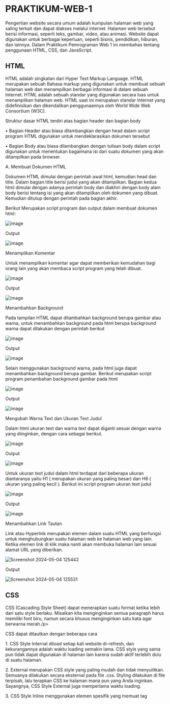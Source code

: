 # PRAKTIKUM-WEB-1
Pengertian website secara umum adalah kumpulan halaman web yang saling terkait dan dapat diakses melalui internet. Halaman web tersebut berisi informasi, seperti teks, gambar, video, atau animasi. Website dapat digunakan untuk berbagai keperluan, seperti bisnis, pendidikan, hiburan, dan lainnya. Dalam Praktikum Pemrograman Web 1 ini membahas tentang penggunaan HTML, CSS, dan JavaScript.
## HTML
HTML adalah singkatan dari Hyper Text Markup Language. 
HTML merupakan sebuah Bahasa markup yang digunakan untuk membuat sebuah halaman web dan menampilkan berbagai informasi di dalam sebuah Internet. HTML adalah sebuah standar yang digunakan secara luas untuk menampilkan halaman web. HTML saat ini merupakan standar Internet yang didefinisikan dan dikendalikan penggunaannya oleh World Wide Web Consortium (W3C).

<p>Struktur dasar HTML terdiri atas bagian header dan bagian body</p>
<p>•	Bagian Header atau biasa dilambangkan dengan head dalam script program HTML digunakan untuk mendeklarasikan dokumen tersebut</p>
<p>• Bagian Body atau biasa dilambangkan dengan tulisan body dalam script digunakan untuk menentukan bagaimana isi dari suatu dokumen yang akan ditampilkan pada browser.</p>
<p>A. Membuat Dokumen HTML</p>
<p>Dokumen HTML dimulai dengan perintah awal html, kemudian head dan title. Dalam bagian title berisi judul yang akan ditampilkan. Bagian kedua html dimulai dengan adanya perintah body dan diakhiri dengan body alam body berisi tentang isi yang akan ditampilkan oleh dokumen yang dibuat. Kemudian ditutup dengan perintah  pada bagian akhir.

Berikut Merupakan script program dan output dalam membuat dokumen html:</p>
![image](https://github.com/yunisetianingsih/PRAKTIKUM-WEB-1/assets/168643303/633949f3-6e53-4e4a-a602-b62575756f70)

Output

![image](https://github.com/yunisetianingsih/PRAKTIKUM-WEB-1/assets/168643303/254ef3ed-83ad-434b-9133-399f44c76dfc)


<p>Menampilkan Komentar</p>
<p>Untuk menampilkan komentar agar dapat memberikan kemudahan bagi orang lain yang akan membaca script program yang telah dibuat.</p>

![image](https://github.com/yunisetianingsih/PRAKTIKUM-WEB-1/assets/168643303/f6f5a7ab-2570-4478-9d75-cd598dcc3bfd)

Output

![image](https://github.com/yunisetianingsih/PRAKTIKUM-WEB-1/assets/168643303/d4f9c5db-12c6-4da2-b90c-f6042e025949)



<p>Menambahkan Background</p>
<p>Pada tampilan HTML dapat ditambahkan background berupa gambar atau warna, untuk menambahkan background pada html berupa background warna dapat dilakukan dengan perintah berikut</p>

![image](https://github.com/yunisetianingsih/PRAKTIKUM-WEB-1/assets/168643303/b71c0bff-73b3-4e99-ad0c-474615085f09)

Output

![image](https://github.com/yunisetianingsih/PRAKTIKUM-WEB-1/assets/168643303/614dabd0-e449-4973-aef3-7f251c2decab)

<p>Selain menggunakan background warna, pada html juga dapat menambahkan background berupa gambar. Berikut merupakan script program penambahan background gambar pada html</p>

![image](https://github.com/yunisetianingsih/PRAKTIKUM-WEB-1/assets/168643303/afbd4691-3a97-403b-8afb-e9cb4ef6e551)

Output

![image](https://github.com/yunisetianingsih/PRAKTIKUM-WEB-1/assets/168643303/3ad5c42c-0798-4217-8aca-a57b24af50e6)

<p>Mengubah Warna Text dan Ukuran Text Judul</p>
<p>Dalam html ukuran text dan warna text dapat diganti sesuai dengan warna yang diinginkan, dengan cara sebagai berikut.</p>

![image](https://github.com/yunisetianingsih/PRAKTIKUM-WEB-1/assets/168643303/baa78ee9-0f3a-4bc0-99c9-d32881b8e30c)

Output

![image](https://github.com/yunisetianingsih/PRAKTIKUM-WEB-1/assets/168643303/b13b47f1-8624-4a52-90e2-49a0792d7c32)

<p>Untuk ukuran text judul dalam html terdapat dari beberapa ukuran diantaranya yaitu H1 ( merupakan ukuran yang paling besar) dan H6 ( ukuran yang paling kecil ). Berikut ini script program ukuran text judul</p>

![image](https://github.com/yunisetianingsih/PRAKTIKUM-WEB-1/assets/168643303/8d26ff97-9445-4bcc-b983-f5230a1bcac1)

Output

![image](https://github.com/yunisetianingsih/PRAKTIKUM-WEB-1/assets/168643303/fad1be4d-7514-4116-900c-aebd1ba6ac8e)


<p>Menambahkan Link Tautan</p>
<p>Link atau Hyperlink merupakan elemen dalam suatu HTML yang berfungsi untuk menghubungkan suatu halaman web ke halaman web yang lain. Ketika elemen link di klik maka nanti akan membuka halaman lain sesuai alamat URL yang diberikan.</p>

![Screenshot 2024-05-04 125442](https://github.com/yunisetianingsih/PRAKTIKUM-WEB-1/assets/168643303/f2846a2a-5f21-48df-9b57-ab49692a9330)

Output

![Screenshot 2024-05-04 125531](https://github.com/yunisetianingsih/PRAKTIKUM-WEB-1/assets/168643303/99a748ec-f574-4314-973d-be09ba53e1ae)


## CSS
<p>CSS (Cascading Style Sheet) dapat menerapkan suatu format ketika lebih
dari satu style berlaku. Misalkan kita menginginkan semua paragraph harus memiliki font biru, namun secara khusus menginginkan satu kata agar berwarna
merah./p>
 <p>CSS dapat ditautkan dengan beberapa cara</p>
<p>1. CSS Style Internal diload setiap kali website di-refresh, dan kekurangannya adalah waktu loading semakin lama. CSS style yang sama pun tidak dapat digunakan di halaman lain karena sudah aktif terlebih dulu di suatu halaman.</p>
<p>2. External merupakan CSS style yang paling mudah dan tidak menyulitkan. Semuanya dilakukan secara eksternal pada file .css. Styling dilakukan di file terpisah, lalu terapkan CSS ke halaman mana pun yang Anda inginkan. Sayangnya, CSS Style External juga memperlama waktu loading.</p>
<p>3. CSS Style Inline menggunakan elemen spesifik yang memuat tag <style>. Karena setiap komponen harus di-stylize, maka Inline bukan metode yang tepat jika Anda ingin menggunakan CSS dengan cepat.</p>
 
<p>Mengubah Warna Font dengan CSS</p>
<p>Dengan menggunakan CSS kita dapat mengubah warna suatu font, selain menggubah warna kita juga dapat mengubah ukuran dari sebuatu font, dan jenis font yang akan digunakan</p>

![Screenshot 2024-05-04 125714](https://github.com/yunisetianingsih/PRAKTIKUM-WEB-1/assets/168643303/9ff16507-a42e-451f-b6ae-e2ce166b5204)

 Output
 
 ![Screenshot 2024-05-04 125726](https://github.com/yunisetianingsih/PRAKTIKUM-WEB-1/assets/168643303/ef649d09-a1f5-4e9e-9788-b87855b824bd)

<p>Membuat Tombol dengan CSS</p>
<p>Dengan menggunakan CSS kita dapat membuat sebuat tombol yang akan mengarahkan ke halaman lain dengan style yang akan dibuat</p>

![Screenshot 2024-05-04 125739](https://github.com/yunisetianingsih/PRAKTIKUM-WEB-1/assets/168643303/6ecaa4fd-b0ee-4ff8-aac2-c868991e6fc3)

Output

![Screenshot 2024-05-04 125752](https://github.com/yunisetianingsih/PRAKTIKUM-WEB-1/assets/168643303/7c79367e-6b5d-446f-951b-8e452188ea06)

<p>Menambah Background CSS</p>
<p>Dengan menggunakan CSS kita dapat mengatur penggunaan gambar sebagai background pada halaman suatu web</p>

![Screenshot 2024-05-04 125822](https://github.com/yunisetianingsih/PRAKTIKUM-WEB-1/assets/168643303/2244cd8e-68a8-4f7f-9c02-26b9aea1cbbc)

Output

![Screenshot 2024-05-04 125834](https://github.com/yunisetianingsih/PRAKTIKUM-WEB-1/assets/168643303/95321cee-f941-4485-93db-09a5a34ac9a1)

## JavaScript
<p>JavaScript adalah bahasa pemrograman yang digunakan developer untuk membuat halaman web yang interaktif.Fungsi utama JavaScript untuk membuat website terlihat menarik dengan konten-kontennya yang dinamis. Konten website yang bisa bergerak dengan otomatis tanpa perlu direload berkali-kali adalah salah satu pengaplikasian JavaScript.</p>
<p>Penulisan JavaScript dapat dilakukan dengan beberapa cara diantaranya yaitu:</p>
<p>
1. Cara tersebut merupakan cara penulisan embeded (ditempelkan)
1. Embed (Kode Javascript ditempel langsung pada HTML. Contoh: yang tadi)
2. Inline (kode Javascript ditulis pada atribut HTML)
3. Eksternal (Kode Javascript ditulis terpisah dengan file HTML)
</p>
<p>Aritmathic</p>

![Screenshot 2024-05-04 130149](https://github.com/yunisetianingsih/PRAKTIKUM-WEB-1/assets/168643303/cd76f593-1397-47b4-9cfa-aaae5f2b412f)

Output

![Screenshot 2024-05-04 130204](https://github.com/yunisetianingsih/PRAKTIKUM-WEB-1/assets/168643303/1f447a86-e5ee-4bc2-8c86-3c955353f65f)








   

